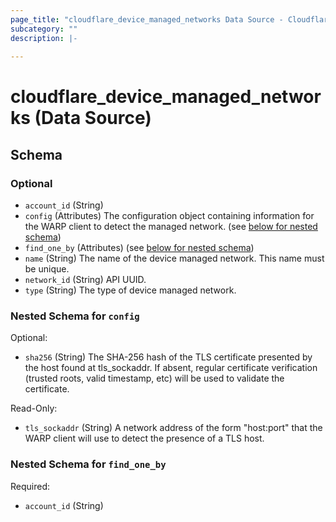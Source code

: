 ```yaml
---
page_title: "cloudflare_device_managed_networks Data Source - Cloudflare"
subcategory: ""
description: |-
  
---
```


# cloudflare_device_managed_networks (Data Source)




<!-- schema generated by tfplugindocs -->
## Schema

### Optional

- `account_id` (String)
- `config` (Attributes) The configuration object containing information for the WARP client to detect the managed network. (see [below for nested schema](#nestedatt--config))
- `find_one_by` (Attributes) (see [below for nested schema](#nestedatt--find_one_by))
- `name` (String) The name of the device managed network. This name must be unique.
- `network_id` (String) API UUID.
- `type` (String) The type of device managed network.

<a id="nestedatt--config"></a>
### Nested Schema for `config`

Optional:

- `sha256` (String) The SHA-256 hash of the TLS certificate presented by the host found at tls_sockaddr. If absent, regular certificate verification (trusted roots, valid timestamp, etc) will be used to validate the certificate.

Read-Only:

- `tls_sockaddr` (String) A network address of the form "host:port" that the WARP client will use to detect the presence of a TLS host.


<a id="nestedatt--find_one_by"></a>
### Nested Schema for `find_one_by`

Required:

- `account_id` (String)


